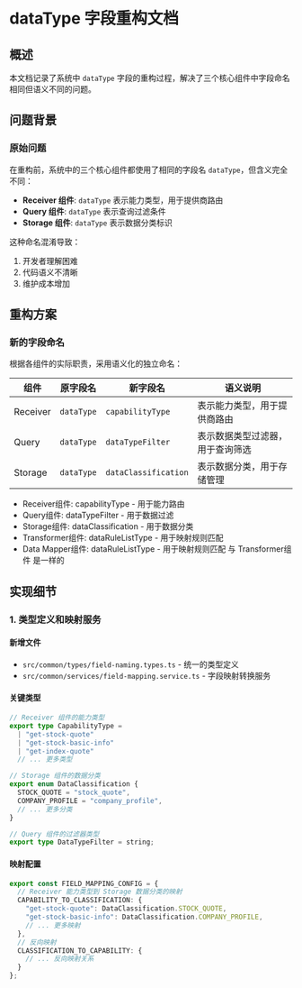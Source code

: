 # dataType 字段重构文档

## 概述

本文档记录了系统中 `dataType` 字段的重构过程，解决了三个核心组件中字段命名相同但语义不同的问题。

## 问题背景

### 原始问题
在重构前，系统中的三个核心组件都使用了相同的字段名 `dataType`，但含义完全不同：

- **Receiver 组件**: `dataType` 表示能力类型，用于提供商路由
- **Query 组件**: `dataType` 表示查询过滤条件
- **Storage 组件**: `dataType` 表示数据分类标识

这种命名混淆导致：
1. 开发者理解困难
2. 代码语义不清晰
3. 维护成本增加

## 重构方案

### 新的字段命名
根据各组件的实际职责，采用语义化的独立命名：

| 组件 | 原字段名 | 新字段名 | 语义说明 |
|------|----------|----------|----------|
| Receiver | `dataType` | `capabilityType` | 表示能力类型，用于提供商路由 |
| Query | `dataType` | `dataTypeFilter` | 表示数据类型过滤器，用于查询筛选 |
| Storage | `dataType` | `dataClassification` | 表示数据分类，用于存储管理 |

  - Receiver组件: capabilityType - 用于能力路由
  - Query组件: dataTypeFilter - 用于数据过滤
  - Storage组件: dataClassification - 用于数据分类
  - Transformer组件: dataRuleListType - 用于映射规则匹配
  - Data Mapper组件: dataRuleListType - 用于映射规则匹配 与 Transformer组件 是一样的



## 实现细节

### 1. 类型定义和映射服务

#### 新增文件
- `src/common/types/field-naming.types.ts` - 统一的类型定义
- `src/common/services/field-mapping.service.ts` - 字段映射转换服务

#### 关键类型
```typescript
// Receiver 组件的能力类型
export type CapabilityType = 
  | "get-stock-quote"
  | "get-stock-basic-info"
  | "get-index-quote"
  // ... 更多类型

// Storage 组件的数据分类
export enum DataClassification {
  STOCK_QUOTE = "stock_quote",
  COMPANY_PROFILE = "company_profile",
  // ... 更多分类
}

// Query 组件的过滤器类型
export type DataTypeFilter = string;
```

#### 映射配置
```typescript
export const FIELD_MAPPING_CONFIG = {
  // Receiver 能力类型到 Storage 数据分类的映射
  CAPABILITY_TO_CLASSIFICATION: {
    "get-stock-quote": DataClassification.STOCK_QUOTE,
    "get-stock-basic-info": DataClassification.COMPANY_PROFILE,
    // ... 更多映射
  },
  // 反向映射
  CLASSIFICATION_TO_CAPABILITY: {
    // ... 反向映射关系
  }
};
```


